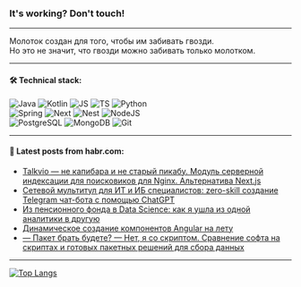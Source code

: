 ### It's working? Don't touch!

---
Молоток создан для того, чтобы им забивать гвозди. <br>
Но это не значит, что гвозди можно забивать только молотком.

---

#### 🛠️ Technical stack:

![Java](https://img.shields.io/badge/Java-informational?logo=Oracle&style=flat&logoColor=white&color=FF4500)
![Kotlin](https://img.shields.io/badge/Kotlin-informational?logo=Kotlin&style=flat&logoColor=white&color=774D97)
![JS](https://img.shields.io/badge/JS-informational?logo=javaScript&style=flat&logoColor=black&color=F7Df1E)
![TS](https://img.shields.io/badge/TypeScript-informational?logo=typeScript&style=flat&logoColor=black&color=017acc)
![Python](https://img.shields.io/badge/Python-informational?logo=Python&style=flat&logoColor=black&color=ffdd54) <br>
![Spring](https://img.shields.io/badge/SpringBoot-informational?logo=SpringBoot&style=flat&logoColor=white&color=6DB33F) 
![Next](https://img.shields.io/badge/Next.js-informational?logo=Next.js&style=flat&logoColor=white&color=3671a1)
![Nest](https://img.shields.io/badge/NestJS-informational?logo=NestJS&style=flat&logoColor=white&color=E0234E)
![NodeJS](https://img.shields.io/badge/NodeJS-informational?logo=node.js&style=flat&logoColor=white&color=70A760) <br>
![PostgreSQL](https://img.shields.io/badge/PostgreSQL-informational?logo=PostgreSQL&style=flat&logoColor=white&color=DAA520)
![MongoDB](https://img.shields.io/badge/MongoDB-informational?logo=MongoDB&style=flat&logoColor=white&color=870000)
![Git](https://img.shields.io/badge/Git-informational?logo=git&style=flat&logoColor=white&color=f74e28)

___

#### 💬 Latest posts from habr.com:

<!-- BLOG-POST-LIST:START -->
- [Talkvio — не капибара и не старый пикабу. Модуль серверной индексации для поисковиков для Nginx. Альтернатива Next.js](https://habr.com/ru/articles/776608/?utm_source=habrahabr&utm_medium=rss&utm_campaign=776608)
- [Сетевой мультитул для ИТ и ИБ специалистов: zero-skill создание Telegram чат-бота с помощью ChatGPT](https://habr.com/ru/companies/step_logic/articles/775422/?utm_source=habrahabr&utm_medium=rss&utm_campaign=775422)
- [Из пенсионного фонда в Data Science: как я ушла из одной аналитики в другую](https://habr.com/ru/companies/yandex_praktikum/articles/775710/?utm_source=habrahabr&utm_medium=rss&utm_campaign=775710)
- [Динамическое создание компонентов Angular на лету](https://habr.com/ru/companies/nspk/articles/767178/?utm_source=habrahabr&utm_medium=rss&utm_campaign=767178)
- [— Пакет брать будете? — Нет, я со скриптом. Сравнение софта на скриптах и готовых пакетных решений для сбора данных](https://habr.com/ru/companies/inferit/articles/776228/?utm_source=habrahabr&utm_medium=rss&utm_campaign=776228)
<!-- BLOG-POST-LIST:END -->

---
[![Top Langs](https://github-readme-stats-git-master-advtsetting-gmailcom.vercel.app/api/top-langs/?username=zloylis&langs_count=10&hide_title=false&title_color=e6edf3&size_weight=0.5&count_weight=0.5&layout=compact&hide_border=true&theme=dracula)](https://github.com/zloylis)

<!-- ![GitHub stats](https://github-readme-stats-git-master-advtsetting-gmailcom.vercel.app/api?username=zloylis&show_icons=true&hide_border=true&theme=dracula&hide_title=true&include_all_commits=true&count_private=true&hide=contribs&hide_rank=true) -->

